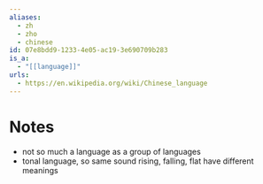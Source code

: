 ```yaml
---
aliases:
  - zh
  - zho
  - chinese
id: 07e8bdd9-1233-4e05-ac19-3e690709b283
is_a:
  - "[[language]]"
urls:
  - https://en.wikipedia.org/wiki/Chinese_language
---
```

# Notes
- not so much a language as a group of languages
- tonal language, so same sound rising, falling, flat have different meanings

